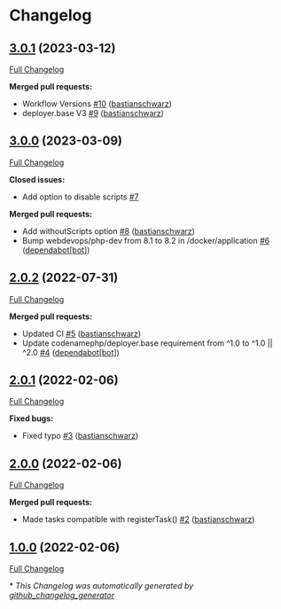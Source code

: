 # Changelog

## [3.0.1](https://github.com/codenamephp/deployer.composer/tree/3.0.1) (2023-03-12)

[Full Changelog](https://github.com/codenamephp/deployer.composer/compare/3.0.0...3.0.1)

**Merged pull requests:**

- Workflow Versions [\#10](https://github.com/codenamephp/deployer.composer/pull/10) ([bastianschwarz](https://github.com/bastianschwarz))
- deployer.base V3 [\#9](https://github.com/codenamephp/deployer.composer/pull/9) ([bastianschwarz](https://github.com/bastianschwarz))

## [3.0.0](https://github.com/codenamephp/deployer.composer/tree/3.0.0) (2023-03-09)

[Full Changelog](https://github.com/codenamephp/deployer.composer/compare/2.0.2...3.0.0)

**Closed issues:**

- Add option to disable scripts [\#7](https://github.com/codenamephp/deployer.composer/issues/7)

**Merged pull requests:**

- Add withoutScripts option [\#8](https://github.com/codenamephp/deployer.composer/pull/8) ([bastianschwarz](https://github.com/bastianschwarz))
- Bump webdevops/php-dev from 8.1 to 8.2 in /docker/application [\#6](https://github.com/codenamephp/deployer.composer/pull/6) ([dependabot[bot]](https://github.com/apps/dependabot))

## [2.0.2](https://github.com/codenamephp/deployer.composer/tree/2.0.2) (2022-07-31)

[Full Changelog](https://github.com/codenamephp/deployer.composer/compare/2.0.1...2.0.2)

**Merged pull requests:**

- Updated CI [\#5](https://github.com/codenamephp/deployer.composer/pull/5) ([bastianschwarz](https://github.com/bastianschwarz))
- Update codenamephp/deployer.base requirement from ^1.0 to ^1.0 || ^2.0 [\#4](https://github.com/codenamephp/deployer.composer/pull/4) ([dependabot[bot]](https://github.com/apps/dependabot))

## [2.0.1](https://github.com/codenamephp/deployer.composer/tree/2.0.1) (2022-02-06)

[Full Changelog](https://github.com/codenamephp/deployer.composer/compare/2.0.0...2.0.1)

**Fixed bugs:**

- Fixed typo [\#3](https://github.com/codenamephp/deployer.composer/pull/3) ([bastianschwarz](https://github.com/bastianschwarz))

## [2.0.0](https://github.com/codenamephp/deployer.composer/tree/2.0.0) (2022-02-06)

[Full Changelog](https://github.com/codenamephp/deployer.composer/compare/1.0.0...2.0.0)

**Merged pull requests:**

- Made tasks compatible with registerTask\(\) [\#2](https://github.com/codenamephp/deployer.composer/pull/2) ([bastianschwarz](https://github.com/bastianschwarz))

## [1.0.0](https://github.com/codenamephp/deployer.composer/tree/1.0.0) (2022-02-06)

[Full Changelog](https://github.com/codenamephp/deployer.composer/compare/b7421fddd1b790cc7c7f04d45d0a3ef5d3ac035e...1.0.0)



\* *This Changelog was automatically generated by [github_changelog_generator](https://github.com/github-changelog-generator/github-changelog-generator)*

